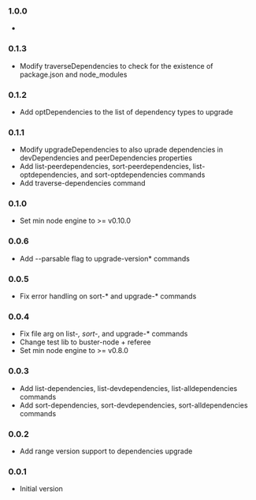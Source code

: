 ### 1.0.0
*

### 0.1.3
* Modify traverseDependencies to check for the existence of package.json and node_modules

### 0.1.2
* Add optDependencies to the list of dependency types to upgrade

### 0.1.1
* Modify upgradeDependencies to also uprade dependencies in devDependencies and peerDependencies properties
* Add list-peerdependencies, sort-peerdependencies, list-optdependencies, and sort-optdependencies commands
* Add traverse-dependencies command

### 0.1.0
* Set min node engine to >= v0.10.0

### 0.0.6
* Add --parsable flag to upgrade-version* commands

### 0.0.5
* Fix error handling on sort-* and upgrade-* commands

### 0.0.4
* Fix file arg on list-*, sort-*, and upgrade-* commands
* Change test lib to buster-node + referee
* Set min node engine to >= v0.8.0

### 0.0.3
* Add list-dependencies, list-devdependencies, list-alldependencies commands
* Add sort-dependencies, sort-devdependencies, sort-alldependencies commands

### 0.0.2
* Add range version support to dependencies upgrade 

### 0.0.1
* Initial version
